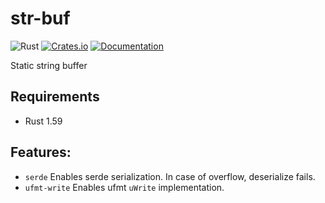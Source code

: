 # str-buf

![Rust](https://github.com/DoumanAsh/str-buf/workflows/Rust/badge.svg?branch=master)
[![Crates.io](https://img.shields.io/crates/v/str-buf.svg)](https://crates.io/crates/str-buf)
[![Documentation](https://docs.rs/str-buf/badge.svg)](https://docs.rs/crate/str-buf/)

Static string buffer

## Requirements

- Rust 1.59

## Features:

- `serde` Enables serde serialization. In case of overflow, deserialize fails.
- `ufmt-write` Enables ufmt `uWrite` implementation.
